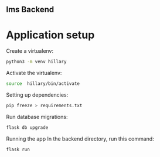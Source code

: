 ## lms Backend
  # Application setup
Create a virtualenv:

```sh
python3 -m venv hillary
```

Activate the virtualenv:

```sh
source  hillary/bin/activate
``` 

Setting up dependencies:

```sh
pip freeze > requirements.txt
```
Run database migrations:

```sh
flask db upgrade
```

Running the app
In the backend directory, run this command:

```sh
flask run
```
